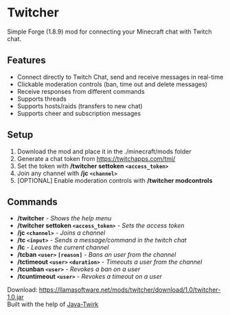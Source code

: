 # Twitcher

Simple Forge (1.8.9) mod for connecting your Minecraft chat with Twitch chat.

## Features
* Connect directly to Twitch Chat, send and receive messages in real-time
* Clickable moderation controls (ban, time out and delete messages)
* Receive responses from different commands
* Supports threads
* Supports hosts/raids (transfers to new chat)
* Supports cheer and subscription messages

## Setup
1. Download the mod and place it in the ./minecraft/mods folder
2. Generate a chat token from https://twitchapps.com/tmi/
3. Set the token with **/twitcher settoken `<access_token>`**
4. Join any channel with **/jc `<channel>`**
5. [OPTIONAL] Enable moderation controls with **/twitcher modcontrols**

## Commands
* **/twitcher** - *Shows the help menu*
* **/twitcher settoken `<access_token>`** - *Sets the access token*
* **/jc `<channel>`** - *Joins a channel*
* **/tc `<input>`** - *Sends a message/command in the twitch chat*
* **/lc** - *Leaves the current channel*
* **/tcban `<user>` `[reason]`** - *Bans an user from the channel*
* **/tctimeout `<user>` `<duration>`** - *Timeouts a user from the channel*
* **/tcunban `<user>`** - *Revokes a ban on a user*
* **/tcuntimeout `<user>`** - *Revokes a timeout on a user*

Download: https://llamasoftware.net/mods/twitcher/download/1.0/twitcher-1.0.jar  
Built with the help of [Java-Twirk](https://github.com/Gikkman/Java-Twirk)
